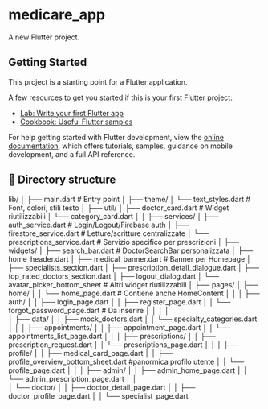# medicare_app

A new Flutter project.

## Getting Started

This project is a starting point for a Flutter application.

A few resources to get you started if this is your first Flutter project:

- [Lab: Write your first Flutter app](https://docs.flutter.dev/get-started/codelab)
- [Cookbook: Useful Flutter samples](https://docs.flutter.dev/cookbook)

For help getting started with Flutter development, view the
[online documentation](https://docs.flutter.dev/), which offers tutorials,
samples, guidance on mobile development, and a full API reference.

## 📁 Directory structure

lib/
│
├── main.dart                        # Entry point
│
├── theme/
│   └── text_styles.dart             # Font, colori, stili testo
│
├── util/
│   ├── doctor_card.dart             # Widget riutilizzabili
│   └── category_card.dart
│
│
├── services/
│   ├── auth_service.dart            # Login/Logout/Firebase auth
│   ├── firestore_service.dart       # Letture/scritture centralizzate
│   └── prescriptions_service.dart   # Servizio specifico per prescrizioni
│
├── widgets/
│   ├── search_bar.dart              # DoctorSearchBar personalizzata
│   ├── home_header.dart
│   ├── medical_banner.dart          # Banner per Homepage
│   ├── specialists_section.dart
│   ├── prescription_detail_dialogue.dart
│   ├── top_rated_doctors_section.dart
│   ├── logout_dialog.dart
│   └── avatar_picker_bottom_sheet   # Altri widget riutilizzabili
│
├── pages/
│   ├── home/
│   │   └── home_page.dart           # Contiene anche HomeContent
│   │
│   ├── auth/
│   │   ├── login_page.dart
│   │   ├── register_page.dart
│   │   └── forgot_password_page.dart # Da inserire
│   │ 
│   │    
│   ├── data/
│   │   ├── mock_doctors.dart
│   │   └── specialty_categories.dart
│   │
│   ├── appointments/
│   │   ├── appointment_page.dart
│   │   └── appointments_list_page.dart
│   │
│   ├── prescriptions/
│   │   ├── prescription_request.dart
│   │   └── prescriptions_page.dart
│   │
│   ├── profile/
│   │   ├── medical_card_page.dart
│   │   ├── profile_overview_bottom_sheet.dart      #panormica profilo utente
│   │   └── profile_page.dart
│   │
│   ├── admin/
│   │   ├── admin_home_page.dart
│   │   └── admin_prescription_page.dart
│   │   
│   └── doctor/
│   │   ├── doctor_detail_page.dart
│   │   ├── doctor_profile_page.dart
│   │   └── specialist_page.dart
